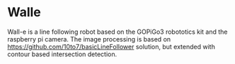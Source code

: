 # Walle

Wall-e is a line following robot based on the GOPiGo3 robototics kit and the raspberry pi camera.
The image processing is based on https://github.com/10to7/basicLineFollower solution, but extended with contour based intersection detection.
